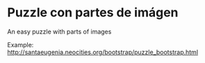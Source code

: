 # Puzzle con partes de imágen
An easy puzzle with parts of images

Example:<br>
http://santaeugenia.neocities.org/bootstrap/puzzle_bootstrap.html
